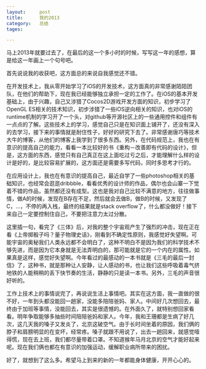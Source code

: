 ```yaml
---
layout: 	post
title:		我的2013
category:	总结
tages:		

---
```


马上2013年就要过去了，在最后的这一个多小时的时候，写写这一年的感想，算是给这一年画上一个句号吧。

首先说说我的收获吧，这方面总的来说自我感觉还不错。

在开发技术上，我从零开始学习了iOS的开发技术，这方面真的非常感谢陌陌团队，在他们的帮助下，现在我已经能够独立承担一定的工作了。在iOS的基本开发基础上，由于兴趣，自己又涉猎了Cocos2D游戏开发方面的知识，初步学习了OpenGL ES相关的技术知识，初步涉猎了一些iOS逆向相关的知识，也对iOS的runtime机制的学习开了一个头，对github等开源社区上的一些通用控件和组件有一点点的了解。这些技术上的学习，感觉自己只是在知识面上铺开了，还没有深入的去学习，接下来的事情就是耐住性子，好好的研究下去了。非常感谢唐巧等技术大牛的博客，从他们的博客上我学到了很多东西。另外，在代码规范上，我也在有意识的提高自己的能力，看看一本比较好的书《重构－改善即有代码的设计》，但是，这方面的东西，感觉只有自己真正在这上面吃过亏之后，才能理解什么样的设计是好的，是比较容易扩展的，这方面还是需要多写代码，同时多思考才行的。

在应用设计上，我也在有意识的提高自己，最近自学了一些photoshop相关的基础知识，也经常会逛逛dribbble，看看优秀的设计师的作品，偶尔也会山寨一下觉着不错的作品，虽然都还没有成型。这也是我对自己比较不满意的地方，往往做事情，做A的时候，发现在B存在不足，然后就会去做B，做B的时候，又发现了C，...，不停的再入栈，最终的结果就是stack overflow了，什么都没做好！接下来自己一定要控制住自己，不要把注意力太过分散。

这里插一句，看完了《三体》后，对我的整个宇宙观产生了强烈的冲击，现在正在看《上帝掷骰子吗？量子物理史话》，刚看到不确定性原则，我感觉好失望啊。可能宇宙的奥秘我们人类永远都不会明白了，这种不明白不是因为我们的科学技术不够先进，而是因为它本身就是无法弄明白的，那可能就是它的一个内在的属性。如果真是这样，感觉好失望啊。今年看过的最感动的一本书就是《三毛的最后一封信》了，这种书，就是那种让人安静，让人感动的书，也让我们这些呼吸着毒气挤地铁的人能稍稍的丢下快节奏的生活，静静的只是读一本书。另外，三毛的声音很好听的。

工作上技术上的事情说完了，再说说生活上事情吧。其实在这方面，我一直做的很不好，一年到头都没能回一趟家，没能多陪陪爸妈、家人。中间好几次想回去，最终由于加班等事情，没能回去，其实是很遗憾的。在外面久了，就特别想回家看看。明年争取能够多抽些时间陪陪爸妈和家人。今年，我和王珊都是生病了好几次，这几天我的嗓子又发炎了，北京这破空气。由于长时间坐着的原因，我们俩的脖子和肩膀明显的在变坏，经常疼。嗓子就跟不用说了，出去一趟回来，就感觉噎得慌，现在去上班，我们都尽量带着口罩。不知道猴年马月北京的空气才能好起来呢。现在我们俩也都在有意识的加强运动，缓解职业病所带来的困扰。
 
好了，就想到了这么多。希望马上到来的新的一年都能身体健康，开开心心的。
